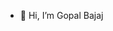 - 👋 Hi, I’m Gopal Bajaj

<!---
gopalbajaj/gopalbajaj is a ✨ special ✨ repository because its `README.md` (this file) appears on your GitHub profile.
You can click the Preview link to take a look at your changes.
--->
